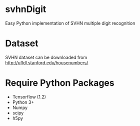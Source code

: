 # svhnDigit
Easy Python implementation of SVHN multiple digit recognition

# Dataset
SVHN dataset can be downloaded from http://ufldl.stanford.edu/housenumbers/ 

# Require Python Packages
- Tensorflow (1.2)
- Python 3+
- Numpy
- scipy
- h5py
